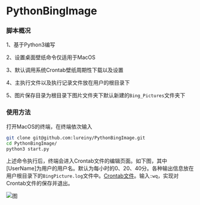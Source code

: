 # PythonBingImage
### 脚本概况

1、基于Python3编写

2、设置桌面壁纸命令仅适用于MacOS

3、默认调用系统Crontab壁纸周期性下载以及设置

4、主执行文件以及执行记录文件放在用户的根目录下

5、图片保存目录为根目录下图片文件夹下默认新建的`Bing_Pictures`文件夹下

### 使用方法

打开MacOS的终端，在终端依次输入

```sh
git clone git@github.com:lureiny/PythonBingImage.git
cd PythonBingImage/
python3 start.py
```

上述命令执行后，终端会进入Crontab文件的编辑页面。如下图，其中[UserName]为用户的用户名。默认为每小时的0、20、40分。各种输出信息放在用户根目录下的`BingPicture.log`文件中。[Crontab文件](https://www.ibm.com/support/knowledgecenter/zh/ssw_aix_71/com.ibm.aix.cmds1/crontab.htm#crontab__rrnpi36bmary)。输入`:wq`，实现对Crontab文件的保存并退出。

![图](https://picload.org/image/daicrowl/2018-03-277.31.24.png)

